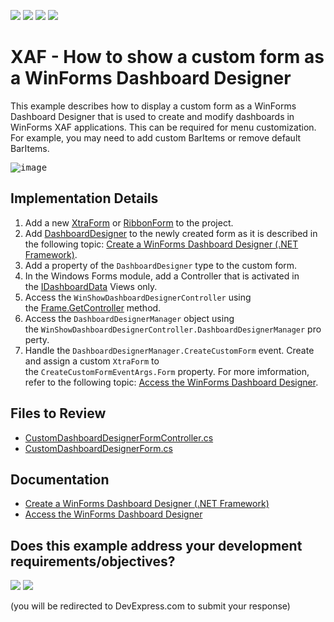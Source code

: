 <!-- default badges list -->
![](https://img.shields.io/endpoint?url=https://codecentral.devexpress.com/api/v1/VersionRange/128593320/23.1.6%2B)
[![](https://img.shields.io/badge/Open_in_DevExpress_Support_Center-FF7200?style=flat-square&logo=DevExpress&logoColor=white)](https://supportcenter.devexpress.com/ticket/details/T473819)
[![](https://img.shields.io/badge/📖_How_to_use_DevExpress_Examples-e9f6fc?style=flat-square)](https://docs.devexpress.com/GeneralInformation/403183)
[![](https://img.shields.io/badge/💬_Leave_Feedback-feecdd?style=flat-square)](#does-this-example-address-your-development-requirementsobjectives)
<!-- default badges end -->

# XAF - How to show a custom form as a WinForms Dashboard Designer

This example describes how to display a custom form as a WinForms Dashboard Designer that is used to create and modify dashboards in WinForms XAF applications. This can be required for menu customization. For example, you may need to add custom BarItems or remove default BarItems.

<kbd>![image](https://github.com/DevExpress-Examples/XAF_how-to-show-a-custom-form-as-the-winforms-dashboard-designer-t473819/assets/14300209/1e3d446a-3514-433e-8347-094e433c68aa)</kbd>

## Implementation Details

1. Add a new [XtraForm](https://docs.devexpress.com/WindowsForms/DevExpress.XtraEditors.XtraForm) or [RibbonForm](https://docs.devexpress.com/WindowsForms/DevExpress.XtraBars.Ribbon.RibbonForm) to the project.
2. Add [DashboardDesigner](https://docs.devexpress.com/Dashboard/DevExpress.DashboardWin.DashboardDesigner) to the newly created form as it is described in the following topic: [Create a WinForms Dashboard Designer (.NET Framework)](https://docs.devexpress.com/Dashboard/12137/get-started/build-winforms-dashboard-applications/create-a-winforms-dashboard-designer-in-net-framework).
3. Add a property of the `DashboardDesigner` type to the custom form.
4. In the Windows Forms module, add a Controller that is activated in the [IDashboardData](https://docs.devexpress.com/eXpressAppFramework/DevExpress.Persistent.Base.IDashboardData) Views only.
5. Access the `WinShowDashboardDesignerController` using the [Frame.GetController<ControllerType>](https://docs.devexpress.com/eXpressAppFramework/DevExpress.ExpressApp.Frame.GetControllers(System.Type)) method.
6. Access the `DashboardDesignerManager` object using the `WinShowDashboardDesignerController.DashboardDesignerManager` property.
7. Handle the `DashboardDesignerManager.CreateCustomForm` event. Create and assign a custom `XtraForm` to the `CreateCustomFormEventArgs.Form` property. For more imformation, refer to the following topic: [Access the WinForms Dashboard Designer](https://docs.devexpress.com/eXpressAppFramework/117716/analytics/dashboards/access-the-winforms-dashboard-designer).

## Files to Review

* [CustomDashboardDesignerFormController.cs](CS/EF/DashboardCustomFormEF/DashboardCustomFormEF.Win/Controllers/CustomDashboardDesignerFormController.cs)
* [CustomDashboardDesignerForm.cs](CS/EF/DashboardCustomFormEF/DashboardCustomFormEF.Win/CustomDashboardDesignerForm.cs)

## Documentation

* [Create a WinForms Dashboard Designer (.NET Framework)](https://docs.devexpress.com/Dashboard/12137/get-started/build-winforms-dashboard-applications/create-a-winforms-dashboard-designer-in-net-framework)
* [Access the WinForms Dashboard Designer](https://docs.devexpress.com/eXpressAppFramework/117716/analytics/dashboards/access-the-winforms-dashboard-designer)
<!-- feedback -->
## Does this example address your development requirements/objectives?

[<img src="https://www.devexpress.com/support/examples/i/yes-button.svg"/>](https://www.devexpress.com/support/examples/survey.xml?utm_source=github&utm_campaign=xaf-how-to-show-a-custom-form-as-the-winforms-dashboard-designer&~~~was_helpful=yes) [<img src="https://www.devexpress.com/support/examples/i/no-button.svg"/>](https://www.devexpress.com/support/examples/survey.xml?utm_source=github&utm_campaign=xaf-how-to-show-a-custom-form-as-the-winforms-dashboard-designer&~~~was_helpful=no)

(you will be redirected to DevExpress.com to submit your response)
<!-- feedback end -->
